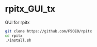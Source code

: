 # rpitx_GUI_tx
GUI for rpitx

```sh
git clone https://github.com/F5OEO/rpitx
cd rpitx
./install.sh
```
